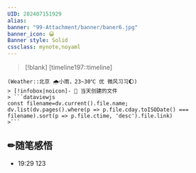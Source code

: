 ```yaml
---
UID: 202407151929 
alias:
banner: "99-Attachment/banner/baner6.jpg"
banner_icon: 😀
Banner style: Solid
cssclass: mynote,noyaml
---
```

> [!blank] 
> [timeline197::timeline]
```ad-flex
(Weather::北京 🌧小雨，23~30℃ 优 微风习习🌔)
> [!infobox|noicon]- 🔖 当天创建的文件
> ```dataviewjs 
const filename=dv.current().file.name;
dv.list(dv.pages().where(p => p.file.cday.toISODate() === filename).sort(p => p.file.ctime, 'desc').file.link) 
>```
```
## ✏随笔感悟
- 19:29 123
